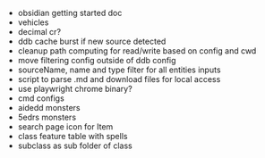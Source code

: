 - obsidian getting started doc
- vehicles
- decimal cr?
- ddb cache burst if new source detected
- cleanup path computing for read/write based on config and cwd
- move filtering config outside of ddb config
- sourceName, name and type filter for all entities inputs
- script to parse .md and download files for local access
- use playwright chrome binary?
- cmd configs
- aidedd monsters
- 5edrs monsters
- search page icon for Item
- class feature table with spells
- subclass as sub folder of class
